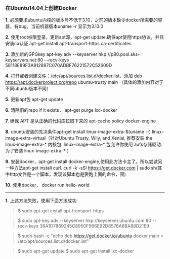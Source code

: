 ### 在Ubuntu14.04上创建Docker

**1.** 必须要求ubuntu内核的版本号不低于3.10，之前的版本缺少docker所需要的容器，有bug。当前机器版本uname -r 显示为3.13.0

**2.** 使用root权限登录，更新apt源，apt-get update.确保apt使用https协议，并且安装ca认证 apt-get install apt-transport-https ca-certificates

**3.** 添加新的GPGkey apt-key adv --keyserver hkp://p80.pool.sks-keyservers.net:80 --recv-keys 58118E89F3A912897C070ADBF76221572C52609D

**4.** 打开或者创建文件：/etc/apt/sources.list.d/docker.list，添加 deb https://apt.dockerproject.org/repo ubuntu-trusty main （具体的添加内容对于不同ubuntu版本不同）

**5.** 更新apt包 apt-get update

**6.** 清除旧的repo if it exists， apt-get purge lxc-docker

**7.** 确保 APT 是从正确的代码库拉取下来的 apt-cache policy docker-engine

**8.** ubuntu安装的先决条件apt-get install linux-image-extra-$(uname -r) linux-image-extra-virtual（针对Ubuntu Trusty, Wily, and Xenial, 推荐安装 the linux-image-extra-* 内核包.  linux-image-extra-* 包允许你使用 aufs存储驱动.为了安装 linux-image-extra-* ）

**9.** 安装docker，apt-get install docker-engine,使用此方法卡主了。所以尝试另一种方法apt-get install curl. curl -k -sSl https://get.docker.com | sudo sh(其中http文件是一个脚本，发现该脚本也是要跑上面的命令，囧)

**10.** 使用docker， docker run hello-world

----

**1.** 上述方法失败，使用下面方法成功

> $ sudo apt-get install apt-transport-https 

> $ sudo apt-key adv --keyserver hkp://keyserver.ubuntu.com:80 --recv-keys 36A1D7869245C8950F966E92D8576A8BA88D21E9 

> $ sudo bash -c "echo deb https://get.docker.io/ubuntu docker main > /etc/apt/sources.list.d/docker.list" 

> $ sudo apt-get update 
$ sudo apt-get install lxc-docker